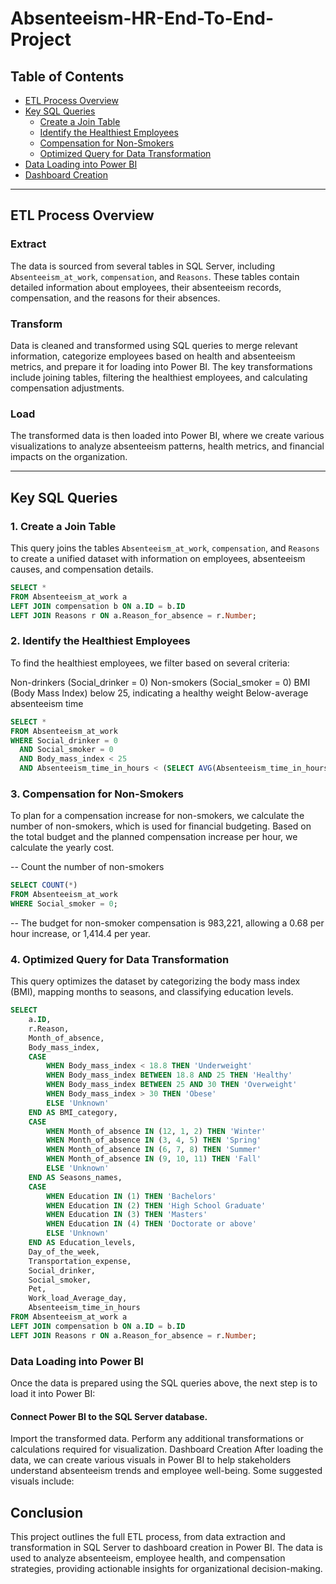 # Absenteeism-HR-End-To-End-Project

## Table of Contents
- [ETL Process Overview](#etl-process-overview)
- [Key SQL Queries](#key-sql-queries)
  - [Create a Join Table](#create-a-join-table)
  - [Identify the Healthiest Employees](#identify-the-healthiest-employees)
  - [Compensation for Non-Smokers](#compensation-for-non-smokers)
  - [Optimized Query for Data Transformation](#optimized-query-for-data-transformation)
- [Data Loading into Power BI](#data-loading-into-power-bi)
- [Dashboard Creation](#dashboard-creation)

---

## ETL Process Overview

### Extract
The data is sourced from several tables in SQL Server, including `Absenteeism_at_work`, `compensation`, and `Reasons`. These tables contain detailed information about employees, their absenteeism records, compensation, and the reasons for their absences.

### Transform
Data is cleaned and transformed using SQL queries to merge relevant information, categorize employees based on health and absenteeism metrics, and prepare it for loading into Power BI. The key transformations include joining tables, filtering the healthiest employees, and calculating compensation adjustments.

### Load
The transformed data is then loaded into Power BI, where we create various visualizations to analyze absenteeism patterns, health metrics, and financial impacts on the organization.

---

## Key SQL Queries

### 1. Create a Join Table
This query joins the tables `Absenteeism_at_work`, `compensation`, and `Reasons` to create a unified dataset with information on employees, absenteeism causes, and compensation details.

```sql
SELECT * 
FROM Absenteeism_at_work a
LEFT JOIN compensation b ON a.ID = b.ID
LEFT JOIN Reasons r ON a.Reason_for_absence = r.Number;
```

### 2. Identify the Healthiest Employees
To find the healthiest employees, we filter based on several criteria:

Non-drinkers (Social_drinker = 0)
Non-smokers (Social_smoker = 0)
BMI (Body Mass Index) below 25, indicating a healthy weight
Below-average absenteeism time

```sql
SELECT * 
FROM Absenteeism_at_work
WHERE Social_drinker = 0 
  AND Social_smoker = 0
  AND Body_mass_index < 25
  AND Absenteeism_time_in_hours < (SELECT AVG(Absenteeism_time_in_hours) FROM Absenteeism_at_work);
```

### 3. Compensation for Non-Smokers
To plan for a compensation increase for non-smokers, we calculate the number of non-smokers, which is used for financial budgeting. Based on the total budget and the planned compensation increase per hour, we calculate the yearly cost.

-- Count the number of non-smokers
```sql
SELECT COUNT(*) 
FROM Absenteeism_at_work
WHERE Social_smoker = 0;
```

-- The budget for non-smoker compensation is 983,221, allowing a 0.68 per hour increase, or 1,414.4 per year.

### 4. Optimized Query for Data Transformation
This query optimizes the dataset by categorizing the body mass index (BMI), mapping months to seasons, and classifying education levels.

```sql
SELECT
    a.ID,
    r.Reason,
    Month_of_absence,
    Body_mass_index,
    CASE 
        WHEN Body_mass_index < 18.8 THEN 'Underweight'
        WHEN Body_mass_index BETWEEN 18.8 AND 25 THEN 'Healthy'
        WHEN Body_mass_index BETWEEN 25 AND 30 THEN 'Overweight'
        WHEN Body_mass_index > 30 THEN 'Obese'
        ELSE 'Unknown'
    END AS BMI_category,
    CASE 
        WHEN Month_of_absence IN (12, 1, 2) THEN 'Winter'
        WHEN Month_of_absence IN (3, 4, 5) THEN 'Spring'
        WHEN Month_of_absence IN (6, 7, 8) THEN 'Summer'
        WHEN Month_of_absence IN (9, 10, 11) THEN 'Fall'
        ELSE 'Unknown'
    END AS Seasons_names,
    CASE 
        WHEN Education IN (1) THEN 'Bachelors'
        WHEN Education IN (2) THEN 'High School Graduate'
        WHEN Education IN (3) THEN 'Masters'
        WHEN Education IN (4) THEN 'Doctorate or above'
        ELSE 'Unknown'
    END AS Education_levels,
    Day_of_the_week,
    Transportation_expense,
    Social_drinker,
    Social_smoker,
    Pet,
    Work_load_Average_day,
    Absenteeism_time_in_hours
FROM Absenteeism_at_work a
LEFT JOIN compensation b ON a.ID = b.ID
LEFT JOIN Reasons r ON a.Reason_for_absence = r.Number;
```

### Data Loading into Power BI
Once the data is prepared using the SQL queries above, the next step is to load it into Power BI:

#### Connect Power BI to the SQL Server database.
Import the transformed data.
Perform any additional transformations or calculations required for visualization.
Dashboard Creation
After loading the data, we can create various visuals in Power BI to help stakeholders understand absenteeism trends and employee well-being. Some suggested visuals include:

## Conclusion
This project outlines the full ETL process, from data extraction and transformation in SQL Server to dashboard creation in Power BI. The data is used to analyze absenteeism, employee health, and compensation strategies, providing actionable insights for organizational decision-making.








